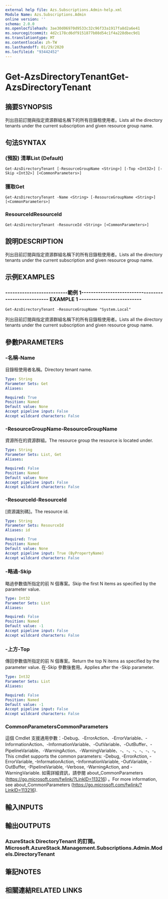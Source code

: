 ```yaml
---
external help file: Azs.Subscriptions.Admin-help.xml
Module Name: Azs.Subscriptions.Admin
online version: ''
schema: 2.0.0
ms.openlocfilehash: 3ae30d06970d9533c32c96f33a1917fa8d2a6e41
ms.sourcegitcommit: 4d2c178cd6df9151877b08d54c1f4a228dbec9d1
ms.translationtype: MT
ms.contentlocale: zh-TW
ms.lasthandoff: 01/29/2020
ms.locfileid: "93442452"
---
```

# <span data-ttu-id="9de0a-101">Get-AzsDirectoryTenant</span><span class="sxs-lookup"><span data-stu-id="9de0a-101">Get-AzsDirectoryTenant</span></span>

## <span data-ttu-id="9de0a-102">摘要</span><span class="sxs-lookup"><span data-stu-id="9de0a-102">SYNOPSIS</span></span>
<span data-ttu-id="9de0a-103">列出目前訂閱與指定資源群組名稱下的所有目錄租使用者。</span><span class="sxs-lookup"><span data-stu-id="9de0a-103">Lists all the directory tenants under the current subscription and given resource group name.</span></span>

## <span data-ttu-id="9de0a-104">句法</span><span class="sxs-lookup"><span data-stu-id="9de0a-104">SYNTAX</span></span>

### <span data-ttu-id="9de0a-105"> (預設) 清單</span><span class="sxs-lookup"><span data-stu-id="9de0a-105">List (Default)</span></span>
```
Get-AzsDirectoryTenant [-ResourceGroupName <String>] [-Top <Int32>] [-Skip <Int32>] [<CommonParameters>]
```

### <span data-ttu-id="9de0a-106">獲取</span><span class="sxs-lookup"><span data-stu-id="9de0a-106">Get</span></span>
```
Get-AzsDirectoryTenant -Name <String> [-ResourceGroupName <String>] [<CommonParameters>]
```

### <span data-ttu-id="9de0a-107">ResourceId</span><span class="sxs-lookup"><span data-stu-id="9de0a-107">ResourceId</span></span>
```
Get-AzsDirectoryTenant -ResourceId <String> [<CommonParameters>]
```

## <span data-ttu-id="9de0a-108">說明</span><span class="sxs-lookup"><span data-stu-id="9de0a-108">DESCRIPTION</span></span>
<span data-ttu-id="9de0a-109">列出目前訂閱與指定資源群組名稱下的所有目錄租使用者。</span><span class="sxs-lookup"><span data-stu-id="9de0a-109">Lists all the directory tenants under the current subscription and given resource group name.</span></span>

## <span data-ttu-id="9de0a-110">示例</span><span class="sxs-lookup"><span data-stu-id="9de0a-110">EXAMPLES</span></span>

### <span data-ttu-id="9de0a-111">--------------------------範例 1--------------------------</span><span class="sxs-lookup"><span data-stu-id="9de0a-111">-------------------------- EXAMPLE 1 --------------------------</span></span>
```
Get-AzsDirectoryTenant -ResourceGroupName "System.Local"
```

<span data-ttu-id="9de0a-112">列出目前訂閱與指定資源群組名稱下的所有目錄租使用者。</span><span class="sxs-lookup"><span data-stu-id="9de0a-112">Lists all the directory tenants under the current subscription and given resource group name.</span></span>

## <span data-ttu-id="9de0a-113">參數</span><span class="sxs-lookup"><span data-stu-id="9de0a-113">PARAMETERS</span></span>

### <span data-ttu-id="9de0a-114">-名稱</span><span class="sxs-lookup"><span data-stu-id="9de0a-114">-Name</span></span>
<span data-ttu-id="9de0a-115">目錄租使用者名稱。</span><span class="sxs-lookup"><span data-stu-id="9de0a-115">Directory tenant name.</span></span>

```yaml
Type: String
Parameter Sets: Get
Aliases: 

Required: True
Position: Named
Default value: None
Accept pipeline input: False
Accept wildcard characters: False
```

### <span data-ttu-id="9de0a-116">-ResourceGroupName</span><span class="sxs-lookup"><span data-stu-id="9de0a-116">-ResourceGroupName</span></span>
<span data-ttu-id="9de0a-117">資源所在的資源群組。</span><span class="sxs-lookup"><span data-stu-id="9de0a-117">The resource group the resource is located under.</span></span>

```yaml
Type: String
Parameter Sets: List, Get
Aliases: 

Required: False
Position: Named
Default value: None
Accept pipeline input: False
Accept wildcard characters: False
```

### <span data-ttu-id="9de0a-118">-ResourceId</span><span class="sxs-lookup"><span data-stu-id="9de0a-118">-ResourceId</span></span>
<span data-ttu-id="9de0a-119">[資源識別碼]。</span><span class="sxs-lookup"><span data-stu-id="9de0a-119">The resource id.</span></span>

```yaml
Type: String
Parameter Sets: ResourceId
Aliases: id

Required: True
Position: Named
Default value: None
Accept pipeline input: True (ByPropertyName)
Accept wildcard characters: False
```

### <span data-ttu-id="9de0a-120">-略過</span><span class="sxs-lookup"><span data-stu-id="9de0a-120">-Skip</span></span>
<span data-ttu-id="9de0a-121">略過參數值所指定的前 N 個專案。</span><span class="sxs-lookup"><span data-stu-id="9de0a-121">Skip the first N items as specified by the parameter value.</span></span>

```yaml
Type: Int32
Parameter Sets: List
Aliases: 

Required: False
Position: Named
Default value: -1
Accept pipeline input: False
Accept wildcard characters: False
```

### <span data-ttu-id="9de0a-122">-上方</span><span class="sxs-lookup"><span data-stu-id="9de0a-122">-Top</span></span>
<span data-ttu-id="9de0a-123">傳回參數值所指定的前 N 個專案。</span><span class="sxs-lookup"><span data-stu-id="9de0a-123">Return the top N items as specified by the parameter value.</span></span>
<span data-ttu-id="9de0a-124">在-Skip 參數後套用。</span><span class="sxs-lookup"><span data-stu-id="9de0a-124">Applies after the -Skip parameter.</span></span>

```yaml
Type: Int32
Parameter Sets: List
Aliases: 

Required: False
Position: Named
Default value: -1
Accept pipeline input: False
Accept wildcard characters: False
```

### <span data-ttu-id="9de0a-125">CommonParameters</span><span class="sxs-lookup"><span data-stu-id="9de0a-125">CommonParameters</span></span>
<span data-ttu-id="9de0a-126">這個 Cmdlet 支援通用參數：-Debug、-ErrorAction、-ErrorVariable、-InformationAction、-InformationVariable、-OutVariable、-OutBuffer、-PipelineVariable、-WarningAction、-WarningVariable、-、-、-、-、-、-。</span><span class="sxs-lookup"><span data-stu-id="9de0a-126">This cmdlet supports the common parameters: -Debug, -ErrorAction, -ErrorVariable, -InformationAction, -InformationVariable, -OutVariable, -OutBuffer, -PipelineVariable, -Verbose, -WarningAction, and -WarningVariable.</span></span> <span data-ttu-id="9de0a-127">如需詳細資訊，請參閱 about_CommonParameters (https://go.microsoft.com/fwlink/?LinkID=113216) 。</span><span class="sxs-lookup"><span data-stu-id="9de0a-127">For more information, see about_CommonParameters (https://go.microsoft.com/fwlink/?LinkID=113216).</span></span>

## <span data-ttu-id="9de0a-128">輸入</span><span class="sxs-lookup"><span data-stu-id="9de0a-128">INPUTS</span></span>

## <span data-ttu-id="9de0a-129">輸出</span><span class="sxs-lookup"><span data-stu-id="9de0a-129">OUTPUTS</span></span>

### <span data-ttu-id="9de0a-130">AzureStack DirectoryTenant 的訂閱。</span><span class="sxs-lookup"><span data-stu-id="9de0a-130">Microsoft.AzureStack.Management.Subscriptions.Admin.Models.DirectoryTenant</span></span>

## <span data-ttu-id="9de0a-131">筆記</span><span class="sxs-lookup"><span data-stu-id="9de0a-131">NOTES</span></span>

## <span data-ttu-id="9de0a-132">相關連結</span><span class="sxs-lookup"><span data-stu-id="9de0a-132">RELATED LINKS</span></span>

